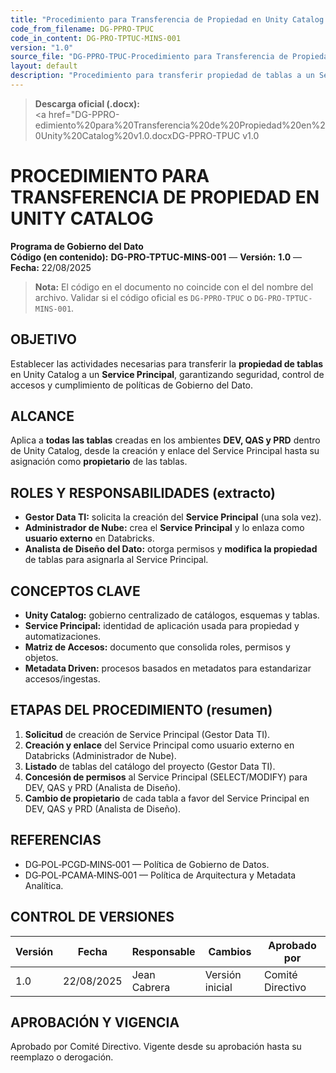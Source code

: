 ```yaml
---
title: "Procedimiento para Transferencia de Propiedad en Unity Catalog — DG-PPRO-TPUC v1.0"
code_from_filename: DG-PPRO-TPUC
code_in_content: DG-PRO-TPTUC-MINS-001
version: "1.0"
source_file: "DG-PPRO-TPUC-Procedimiento para Transferencia de Propiedad en Unity Catalog v1.0.docx"
layout: default
description: "Procedimiento para transferir propiedad de tablas a un Service Principal en Unity Catalog (DEV, QAS, PRD)."
---
```


> **Descarga oficial (.docx):**  
> <a href="DG-PPRO-edimiento%20para%20Transferencia%20de%20Propiedad%20en%20Unity%20Catalog%20v1.0.docxDG-PPRO-TPUC v1.0</a>

# PROCEDIMIENTO PARA TRANSFERENCIA DE PROPIEDAD EN UNITY CATALOG
**Programa de Gobierno del Dato**  
**Código (en contenido):** **DG-PRO-TPTUC-MINS-001** — **Versión:** **1.0** — **Fecha:** 22/08/2025

> **Nota:** El código en el documento no coincide con el del nombre del archivo. Validar si el código oficial es `DG-PPRO-TPUC` o `DG-PRO-TPTUC-MINS-001`.

## OBJETIVO
Establecer las actividades necesarias para transferir la **propiedad de tablas** en Unity Catalog a un **Service Principal**, garantizando seguridad, control de accesos y cumplimiento de políticas de Gobierno del Dato.

## ALCANCE
Aplica a **todas las tablas** creadas en los ambientes **DEV, QAS y PRD** dentro de Unity Catalog, desde la creación y enlace del Service Principal hasta su asignación como **propietario** de las tablas.

## ROLES Y RESPONSABILIDADES (extracto)
- **Gestor Data TI:** solicita la creación del **Service Principal** (una sola vez).  
- **Administrador de Nube:** crea el **Service Principal** y lo enlaza como **usuario externo** en Databricks.  
- **Analista de Diseño del Dato:** otorga permisos y **modifica la propiedad** de tablas para asignarla al Service Principal.

## CONCEPTOS CLAVE
- **Unity Catalog:** gobierno centralizado de catálogos, esquemas y tablas.  
- **Service Principal:** identidad de aplicación usada para propiedad y automatizaciones.  
- **Matriz de Accesos:** documento que consolida roles, permisos y objetos.  
- **Metadata Driven:** procesos basados en metadatos para estandarizar accesos/ingestas.

## ETAPAS DEL PROCEDIMIENTO (resumen)
1. **Solicitud** de creación de Service Principal (Gestor Data TI).  
2. **Creación y enlace** del Service Principal como usuario externo en Databricks (Administrador de Nube).  
3. **Listado** de tablas del catálogo del proyecto (Gestor Data TI).  
4. **Concesión de permisos** al Service Principal (SELECT/MODIFY) para DEV, QAS y PRD (Analista de Diseño).  
5. **Cambio de propietario** de cada tabla a favor del Service Principal en DEV, QAS y PRD (Analista de Diseño).

## REFERENCIAS
- DG‑POL‑PCGD‑MINS‑001 — Política de Gobierno de Datos.  
- DG‑POL‑PCAMA‑MINS‑001 — Política de Arquitectura y Metadata Analítica.

## CONTROL DE VERSIONES
| Versión | Fecha       | Responsable   | Cambios          | Aprobado por     |
|---------|------------|--------------|------------------|------------------|
| 1.0     | 22/08/2025 | Jean Cabrera | Versión inicial  | Comité Directivo |

## APROBACIÓN Y VIGENCIA
Aprobado por Comité Directivo. Vigente desde su aprobación hasta su reemplazo o derogación.
